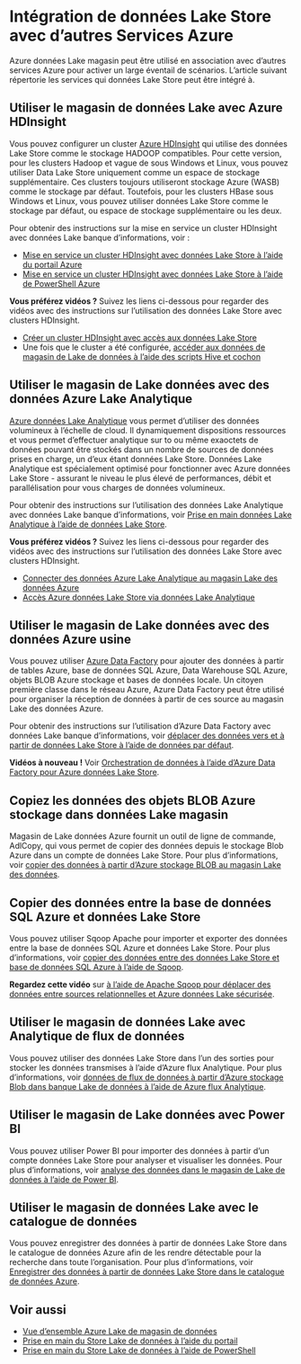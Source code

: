 <properties
   pageTitle="Intégration de données Lake Store avec d’autres Services Azure | Microsoft Azure"
   description="Comprendre comment les données Lake Store s’intègre à d’autres services Azure"
   documentationCenter=""
   services="data-lake-store"
   authors="nitinme"
   manager="jhubbard"
   editor="cgronlun"/>

<tags
   ms.service="data-lake-store"
   ms.devlang="na"
   ms.topic="article"
   ms.tgt_pltfrm="na"
   ms.workload="big-data"
   ms.date="10/28/2016"
   ms.author="nitinme"/>

# <a name="integrating-data-lake-store-with-other-azure-services"></a>Intégration de données Lake Store avec d’autres Services Azure

Azure données Lake magasin peut être utilisé en association avec d’autres services Azure pour activer un large éventail de scénarios. L’article suivant répertorie les services qui données Lake Store peut être intégré à.

## <a name="use-data-lake-store-with-azure-hdinsight"></a>Utiliser le magasin de données Lake avec Azure HDInsight

Vous pouvez configurer un cluster [Azure HDInsight](https://azure.microsoft.com/documentation/learning-paths/hdinsight-self-guided-hadoop-training/) qui utilise des données Lake Store comme le stockage HADOOP compatibles. Pour cette version, pour les clusters Hadoop et vague de sous Windows et Linux, vous pouvez utiliser Data Lake Store uniquement comme un espace de stockage supplémentaire. Ces clusters toujours utiliseront stockage Azure (WASB) comme le stockage par défaut. Toutefois, pour les clusters HBase sous Windows et Linux, vous pouvez utiliser données Lake Store comme le stockage par défaut, ou espace de stockage supplémentaire ou les deux.

Pour obtenir des instructions sur la mise en service un cluster HDInsight avec données Lake banque d’informations, voir :

* [Mise en service un cluster HDInsight avec données Lake Store à l’aide du portail Azure](data-lake-store-hdinsight-hadoop-use-portal.md)
* [Mise en service un cluster HDInsight avec données Lake Store à l’aide de PowerShell Azure](data-lake-store-hdinsight-hadoop-use-powershell.md)

**Vous préférez vidéos ?** Suivez les liens ci-dessous pour regarder des vidéos avec des instructions sur l’utilisation des données Lake Store avec clusters HDInsight.

* [Créer un cluster HDInsight avec accès aux données Lake Store](https://mix.office.com/watch/l93xri2yhtp2)
* Une fois que le cluster a été configurée, [accéder aux données de magasin de Lake de données à l’aide des scripts Hive et cochon](https://mix.office.com/watch/1n9g5w0fiqv1q)


## <a name="use-data-lake-store-with-azure-data-lake-analytics"></a>Utiliser le magasin de Lake données avec des données Azure Lake Analytique

[Azure données Lake Analytique](../data-lake-analytics/data-lake-analytics-overview.md) vous permet d’utiliser des données volumineux à l’échelle de cloud. Il dynamiquement dispositions ressources et vous permet d’effectuer analytique sur to ou même exaoctets de données pouvant être stockés dans un nombre de sources de données prises en charge, un d’eux étant données Lake Store. Données Lake Analytique est spécialement optimisé pour fonctionner avec Azure données Lake Store - assurant le niveau le plus élevé de performances, débit et parallélisation pour vous charges de données volumineux.

Pour obtenir des instructions sur l’utilisation des données Lake Analytique avec données Lake banque d’informations, voir [Prise en main données Lake Analytique à l’aide de données Lake Store](../data-lake-analytics/data-lake-analytics-get-started-portal.md).

**Vous préférez vidéos ?** Suivez les liens ci-dessous pour regarder des vidéos avec des instructions sur l’utilisation des données Lake Store avec clusters HDInsight.

* [Connecter des données Azure Lake Analytique au magasin Lake des données Azure](https://mix.office.com/watch/qwji0dc9rx9k)
* [Accès Azure données Lake Store via données Lake Analytique](https://mix.office.com/watch/1n0s45up381a8)


## <a name="use-data-lake-store-with-azure-data-factory"></a>Utiliser le magasin de Lake données avec des données Azure usine

Vous pouvez utiliser [Azure Data Factory](https://azure.microsoft.com/services/data-factory/) pour ajouter des données à partir de tables Azure, base de données SQL Azure, Data Warehouse SQL Azure, objets BLOB Azure stockage et bases de données locale. Un citoyen première classe dans le réseau Azure, Azure Data Factory peut être utilisé pour organiser la réception de données à partir de ces source au magasin Lake des données Azure.

Pour obtenir des instructions sur l’utilisation d’Azure Data Factory avec données Lake banque d’informations, voir [déplacer des données vers et à partir de données Lake Store à l’aide de données par défaut](../data-factory/data-factory-azure-datalake-connector.md).

**Vidéos à nouveau !** Voir [Orchestration de données à l’aide d’Azure Data Factory pour Azure données Lake Store](https://mix.office.com/watch/1oa7le7t2u4ka). 

## <a name="copy-data-from-azure-storage-blobs-into-data-lake-store"></a>Copiez les données des objets BLOB Azure stockage dans données Lake magasin

Magasin de Lake données Azure fournit un outil de ligne de commande, AdlCopy, qui vous permet de copier des données depuis le stockage Blob Azure dans un compte de données Lake Store. Pour plus d’informations, voir [copier des données à partir d’Azure stockage BLOB au magasin Lake des données](data-lake-store-copy-data-azure-storage-blob.md).

## <a name="copy-data-between-azure-sql-database-and-data-lake-store"></a>Copier des données entre la base de données SQL Azure et données Lake Store

Vous pouvez utiliser Sqoop Apache pour importer et exporter des données entre la base de données SQL Azure et données Lake Store. Pour plus d’informations, voir [copier des données entre des données Lake Store et base de données SQL Azure à l’aide de Sqoop](data-lake-store-data-transfer-sql-sqoop.md).

**Regardez cette vidéo** sur [à l’aide de Apache Sqoop pour déplacer des données entre sources relationnelles et Azure données Lake sécurisée](https://mix.office.com/watch/1butcdjxmu114).

## <a name="use-data-lake-store-with-stream-analytics"></a>Utiliser le magasin de données Lake avec Analytique de flux de données

Vous pouvez utiliser des données Lake Store dans l’un des sorties pour stocker les données transmises à l’aide d’Azure flux Analytique. Pour plus d’informations, voir [données de flux de données à partir d’Azure stockage Blob dans banque Lake de données à l’aide de Azure flux Analytique](data-lake-store-stream-analytics.md).

## <a name="use-data-lake-store-with-power-bi"></a>Utiliser le magasin de Lake données avec Power BI

Vous pouvez utiliser Power BI pour importer des données à partir d’un compte données Lake Store pour analyser et visualiser les données. Pour plus d’informations, voir [analyse des données dans le magasin de Lake de données à l’aide de Power BI](data-lake-store-power-bi.md).

## <a name="use-data-lake-store-with-data-catalog"></a>Utiliser le magasin de données Lake avec le catalogue de données

Vous pouvez enregistrer des données à partir de données Lake Store dans le catalogue de données Azure afin de les rendre détectable pour la recherche dans toute l’organisation. Pour plus d’informations, voir [Enregistrer des données à partir de données Lake Store dans le catalogue de données Azure](data-lake-store-with-data-catalog.md).


## <a name="see-also"></a>Voir aussi

- [Vue d’ensemble Azure Lake de magasin de données](data-lake-store-overview.md)
- [Prise en main du Store Lake de données à l’aide du portail](data-lake-store-get-started-portal.md)
- [Prise en main du Store Lake de données à l’aide de PowerShell](data-lake-store-get-started-powershell.md)  
